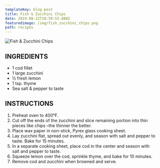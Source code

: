 ```yaml
---
templateKey: blog-post
title: Fish & Zucchini Chips
date: 2019-08-22T18:59:53.888Z
featuredimage: /img/fish_zucchini_chips.png
path: recipes
---
```

![Fish & Zucchini Chips](/img/fish_zucchini_chips.png)

## INGREDIENTS

* 1 cod fillet
* 1 large zucchini
* ½ fresh lemon
* 1 tsp. thyme
* Sea salt & pepper to taste

## INSTRUCTIONS

1. Preheat oven to 400°F.
2. Cut off the ends of the zucchini and slice remaining portion into thin pieces like chips –the thinner the better.
3. Place wax paper in non-stick, Pyrex glass cooking sheet.
4. Lay zucchini flat, spread out evenly, and season with salt and pepper to taste. Bake for 15 minutes.
5. In a separate cooking sheet, place cod in the center and season with salt and pepper to taste.
6. Squeeze lemon over the cod, sprinkle thyme, and bake for 10 minutes.
7. Remove cod and zucchini when browned and serve.
